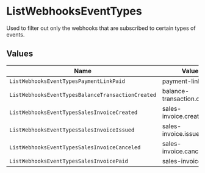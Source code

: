# ListWebhooksEventTypes

Used to filter out only the webhooks that are subscribed to certain types of events.


## Values

| Name                                              | Value                                             |
| ------------------------------------------------- | ------------------------------------------------- |
| `ListWebhooksEventTypesPaymentLinkPaid`           | payment-link.paid                                 |
| `ListWebhooksEventTypesBalanceTransactionCreated` | balance-transaction.created                       |
| `ListWebhooksEventTypesSalesInvoiceCreated`       | sales-invoice.created                             |
| `ListWebhooksEventTypesSalesInvoiceIssued`        | sales-invoice.issued                              |
| `ListWebhooksEventTypesSalesInvoiceCanceled`      | sales-invoice.canceled                            |
| `ListWebhooksEventTypesSalesInvoicePaid`          | sales-invoice.paid                                |